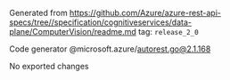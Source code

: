 Generated from https://github.com/Azure/azure-rest-api-specs/tree//specification/cognitiveservices/data-plane/ComputerVision/readme.md tag: `release_2_0`

Code generator @microsoft.azure/autorest.go@2.1.168

No exported changes
